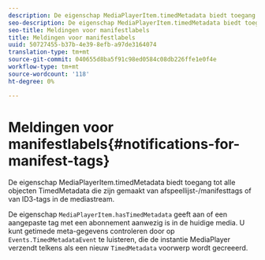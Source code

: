 ```yaml
---
description: De eigenschap MediaPlayerItem.timedMetadata biedt toegang tot alle objecten TimedMetadata die zijn gemaakt van afspeellijst-/manifesttags of van ID3-tags in de mediastream.
seo-description: De eigenschap MediaPlayerItem.timedMetadata biedt toegang tot alle objecten TimedMetadata die zijn gemaakt van afspeellijst-/manifesttags of van ID3-tags in de mediastream.
seo-title: Meldingen voor manifestlabels
title: Meldingen voor manifestlabels
uuid: 50727455-b37b-4e39-8efb-a97de3164074
translation-type: tm+mt
source-git-commit: 040655d8ba5f91c98ed0584c08db226ffe1e0f4e
workflow-type: tm+mt
source-wordcount: '118'
ht-degree: 0%

---
```



# Meldingen voor manifestlabels{#notifications-for-manifest-tags}

De eigenschap MediaPlayerItem.timedMetadata biedt toegang tot alle objecten TimedMetadata die zijn gemaakt van afspeellijst-/manifesttags of van ID3-tags in de mediastream.

<!--<a id="section_9A22F6F1EA1F4F0C9E0C7687D12AA4AA"></a>-->

De eigenschap `MediaPlayerItem.hasTimedMetadata` geeft aan of een aangepaste tag met een abonnement aanwezig is in de huidige media. U kunt getimede meta-gegevens controleren door op `Events.TimedMetadataEvent` te luisteren, die de instantie MediaPlayer verzendt telkens als een nieuw `TimedMetadata` voorwerp wordt gecreeerd.
